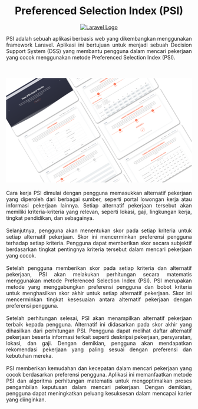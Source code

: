 <div align="center">
  
# Preferenced Selection Index (PSI)

<p align="center">
  <a href="https://laravel.com" target="_blank">
    <img src="https://raw.githubusercontent.com/laravel/art/master/logo-lockup/5%20SVG/2%20CMYK/1%20Full%20Color/laravel-logolockup-cmyk-red.svg" width="400" alt="Laravel Logo">
  </a>
</p>
  
</div>

<div align="justify">
PSI adalah sebuah aplikasi berbasis web yang dikembangkan menggunakan framework Laravel. Aplikasi ini bertujuan untuk menjadi sebuah Decision Support System (DSS) yang membantu pengguna dalam mencari pekerjaan yang cocok menggunakan metode Preferenced Selection Index (PSI).

<br><br>
<img src="Mockup.png">
<br><br>
Cara kerja PSI dimulai dengan pengguna memasukkan alternatif pekerjaan yang diperoleh dari berbagai sumber, seperti portal lowongan kerja atau informasi pekerjaan lainnya. Setiap alternatif pekerjaan tersebut akan memiliki kriteria-kriteria yang relevan, seperti lokasi, gaji, lingkungan kerja, tingkat pendidikan, dan sebagainya.
<br><br>
Selanjutnya, pengguna akan menentukan skor pada setiap kriteria untuk setiap alternatif pekerjaan. Skor ini mencerminkan preferensi pengguna terhadap setiap kriteria. Pengguna dapat memberikan skor secara subjektif berdasarkan tingkat pentingnya kriteria tersebut dalam mencari pekerjaan yang cocok.
<br><br>
Setelah pengguna memberikan skor pada setiap kriteria dan alternatif pekerjaan, PSI akan melakukan perhitungan secara matematis menggunakan metode Preferenced Selection Index (PSI). PSI merupakan metode yang menggabungkan preferensi pengguna dan bobot kriteria untuk menghasilkan skor akhir untuk setiap alternatif pekerjaan. Skor ini mencerminkan tingkat kesesuaian antara alternatif pekerjaan dengan preferensi pengguna.
<br><br>
Setelah perhitungan selesai, PSI akan menampilkan alternatif pekerjaan terbaik kepada pengguna. Alternatif ini didasarkan pada skor akhir yang dihasilkan dari perhitungan PSI. Pengguna dapat melihat daftar alternatif pekerjaan beserta informasi terkait seperti deskripsi pekerjaan, persyaratan, lokasi, dan gaji. Dengan demikian, pengguna akan mendapatkan rekomendasi pekerjaan yang paling sesuai dengan preferensi dan kebutuhan mereka.
<br><br>
PSI memberikan kemudahan dan kecepatan dalam mencari pekerjaan yang cocok berdasarkan preferensi pengguna. Aplikasi ini memanfaatkan metode PSI dan algoritma perhitungan matematis untuk mengoptimalkan proses pengambilan keputusan dalam mencari pekerjaan. Dengan demikian, pengguna dapat meningkatkan peluang kesuksesan dalam mencapai karier yang diinginkan.
</div>
<div align="center">


